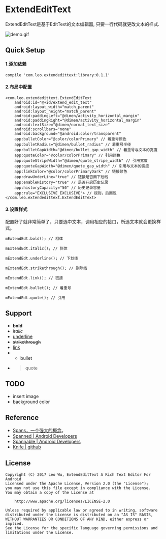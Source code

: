 # ExtendEditText

ExtendEditText是基于EditText的文本编辑器, 只要一行代码就更改文本的样式.

![demo.gif](./gif/demo.gif "demo.gif")

## Quick Setup
#### 1.添加依赖
```
compile 'com.leo.extendedittext:library:0.1.1'
```

#### 2.布局中配置
```
<com.leo.extendedittext.ExtendEditText
	android:id="@+id/extend_edit_text"
	android:layout_width="match_parent"
	android:layout_height="match_parent"
	android:paddingLeft="@dimen/activity_horizontal_margin"
	android:paddingRight="@dimen/activity_horizontal_margin"
	android:textSize="@dimen/normal_text_size"
	android:scrollbars="none"
	android:background="@android:color/transparent"
	app:bulletColor="@color/colorPrimary" // 着重号颜色
	app:bulletRadius="@dimen/bullet_radius" // 着重号半径
	app:bulletGapWidth="@dimen/bullet_gap_width" // 着重号与文本的宽度
	app:quoteColor="@color/colorPrimary" // 引用颜色
	app:quoteStripeWidth="@dimen/quote_stripe_width" // 引用宽度
	app:quoteGapWidth="@dimen/quote_gap_width" // 引用与文本的宽度
	app:linkColor="@color/colorPrimaryDark" // 链接颜色
	app:drawUnderLine="true" // 链接是否画下划线
	app:enableHistory="true" // 是否开启历史记录
	app:historyCapacity="50" // 历史记录容量
	app:rule="EXCLUSIVE_EXCLUSIVE"> // 规则，后面说
</com.leo.extendedittext.ExtendEditText>
```

#### 3.设置样式
配置好了就非常简单了，只要选中文本，调用相应的接口，所选文本就会更换样式。
```
mExtendEdt.bold(); // 粗体

mExtendEdt.italic(); // 斜体

mExtendEdt.underline(); // 下划线

mExtendEdt.strikethrough(); // 删除线

mExtendEdt.link(); // 链接

mExtendEdt.bullet(); // 着重号

mExtendEdt.quote(); // 引用
```

## Support
- **bold**
- *italic*
- <u>underline</u>
- <s>strikethrough</s>
- [link](https://github.com/LeoExer/ExtendEditText)
- - bullet
- >quote

## TODO
- insert image
- background color

## Reference
- [Spans，一个强大的概念](https://rocko.xyz/2015/03/04/%E3%80%90%E8%AF%91%E3%80%91Spans%EF%BC%8C%E4%B8%80%E4%B8%AA%E5%BC%BA%E5%A4%A7%E7%9A%84%E6%A6%82%E5%BF%B5/#使用自定义的span)。
- [Spanned | Android Developers](http://developer.android.com/reference/android/text/Spanned.html)
- [Spannable | Android Developers](https://developer.android.com/reference/android/text/Spannable.html)
- [Knife | github](https://github.com/mthli/Knife)

## License
```
Copyright (C) 2017 Leo Wu, ExtendEditText A Rich Text Editor For Android
Licensed under the Apache License, Version 2.0 (the "License");
you may not use this file except in compliance with the License.
You may obtain a copy of the License at

    http://www.apache.org/licenses/LICENSE-2.0

Unless required by applicable law or agreed to in writing, software
distributed under the License is distributed on an "AS IS" BASIS,
WITHOUT WARRANTIES OR CONDITIONS OF ANY KIND, either express or implied.
See the License for the specific language governing permissions and
limitations under the License.
```
    
